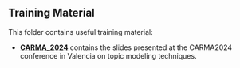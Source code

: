 ## Training Material

This folder contains useful training material:

- **[CARMA_2024](CARMA_2024/)** contains the slides presented at the CARMA2024 conference in Valencia on topic modeling techniques.

